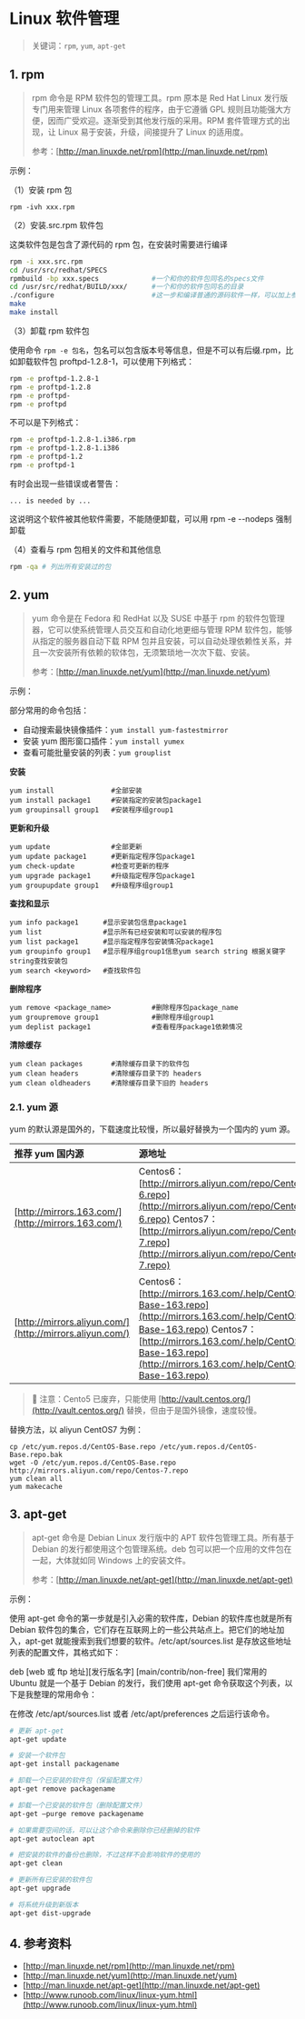 # Linux 软件管理

> 关键词：`rpm`, `yum`, `apt-get`

## 1. rpm

> rpm 命令是 RPM 软件包的管理工具。rpm 原本是 Red Hat Linux 发行版专门用来管理 Linux 各项套件的程序，由于它遵循 GPL 规则且功能强大方便，因而广受欢迎。逐渐受到其他发行版的采用。RPM 套件管理方式的出现，让 Linux 易于安装，升级，间接提升了 Linux 的适用度。
>
> 参考：[http://man.linuxde.net/rpm](http://man.linuxde.net/rpm)

示例：

（1）安装 rpm 包

```text
rpm -ivh xxx.rpm
```

（2）安装.src.rpm 软件包

这类软件包是包含了源代码的 rpm 包，在安装时需要进行编译

```bash
rpm -i xxx.src.rpm
cd /usr/src/redhat/SPECS
rpmbuild -bp xxx.specs             #一个和你的软件包同名的specs文件
cd /usr/src/redhat/BUILD/xxx/      #一个和你的软件包同名的目录
./configure                        #这一步和编译普通的源码软件一样，可以加上参数
make
make install
```

（3）卸载 rpm 软件包

使用命令 `rpm -e 包名`，包名可以包含版本号等信息，但是不可以有后缀.rpm，比如卸载软件包 proftpd-1.2.8-1，可以使用下列格式：

```bash
rpm -e proftpd-1.2.8-1
rpm -e proftpd-1.2.8
rpm -e proftpd-
rpm -e proftpd
```

不可以是下列格式：

```bash
rpm -e proftpd-1.2.8-1.i386.rpm
rpm -e proftpd-1.2.8-1.i386
rpm -e proftpd-1.2
rpm -e proftpd-1
```

有时会出现一些错误或者警告：

```text
... is needed by ...
```

这说明这个软件被其他软件需要，不能随便卸载，可以用 rpm -e --nodeps 强制卸载

（4）查看与 rpm 包相关的文件和其他信息

```bash
rpm -qa # 列出所有安装过的包
```

## 2. yum

> yum 命令是在 Fedora 和 RedHat 以及 SUSE 中基于 rpm 的软件包管理器，它可以使系统管理人员交互和自动化地更细与管理 RPM 软件包，能够从指定的服务器自动下载 RPM 包并且安装，可以自动处理依赖性关系，并且一次安装所有依赖的软体包，无须繁琐地一次次下载、安装。
>
> 参考：[http://man.linuxde.net/yum](http://man.linuxde.net/yum)

示例：

部分常用的命令包括：

* 自动搜索最快镜像插件：`yum install yum-fastestmirror`
* 安装 yum 图形窗口插件：`yum install yumex`
* 查看可能批量安装的列表：`yum grouplist`

**安装**

```text
yum install              #全部安装
yum install package1     #安装指定的安装包package1
yum groupinsall group1   #安装程序组group1
```

**更新和升级**

```text
yum update               #全部更新
yum update package1      #更新指定程序包package1
yum check-update         #检查可更新的程序
yum upgrade package1     #升级指定程序包package1
yum groupupdate group1   #升级程序组group1
```

**查找和显示**

```text
yum info package1      #显示安装包信息package1
yum list               #显示所有已经安装和可以安装的程序包
yum list package1      #显示指定程序包安装情况package1
yum groupinfo group1   #显示程序组group1信息yum search string 根据关键字string查找安装包
yum search <keyword>   #查找软件包
```

**删除程序**

```text
yum remove <package_name>          #删除程序包package_name
yum groupremove group1             #删除程序组group1
yum deplist package1               #查看程序package1依赖情况
```

**清除缓存**

```text
yum clean packages       #清除缓存目录下的软件包
yum clean headers        #清除缓存目录下的 headers
yum clean oldheaders     #清除缓存目录下旧的 headers
```

### 2.1. yum 源

yum 的默认源是国外的，下载速度比较慢，所以最好替换为一个国内的 yum 源。

| 推荐 yum 国内源 | 源地址 |
| :--- | :--- |
| [http://mirrors.163.com/](http://mirrors.163.com/) | Centos6：[http://mirrors.aliyun.com/repo/Centos-6.repo](http://mirrors.aliyun.com/repo/Centos-6.repo) Centos7：[http://mirrors.aliyun.com/repo/Centos-7.repo](http://mirrors.aliyun.com/repo/Centos-7.repo) |
| [http://mirrors.aliyun.com/](http://mirrors.aliyun.com/) | Centos6：[http://mirrors.163.com/.help/CentOS6-Base-163.repo](http://mirrors.163.com/.help/CentOS6-Base-163.repo) Centos7：[http://mirrors.163.com/.help/CentOS7-Base-163.repo](http://mirrors.163.com/.help/CentOS7-Base-163.repo) |

> 🔔 注意：Cento5 已废弃，只能使用 [http://vault.centos.org/](http://vault.centos.org/) 替换，但由于是国外镜像，速度较慢。

替换方法，以 aliyun CentOS7 为例：

```text
cp /etc/yum.repos.d/CentOS-Base.repo /etc/yum.repos.d/CentOS-Base.repo.bak
wget -O /etc/yum.repos.d/CentOS-Base.repo http://mirrors.aliyun.com/repo/Centos-7.repo
yum clean all
yum makecache
```

## 3. apt-get

> apt-get 命令是 Debian Linux 发行版中的 APT 软件包管理工具。所有基于 Debian 的发行都使用这个包管理系统。deb 包可以把一个应用的文件包在一起，大体就如同 Windows 上的安装文件。
>
> 参考：[http://man.linuxde.net/apt-get](http://man.linuxde.net/apt-get)

示例：

使用 apt-get 命令的第一步就是引入必需的软件库，Debian 的软件库也就是所有 Debian 软件包的集合，它们存在互联网上的一些公共站点上。把它们的地址加入，apt-get 就能搜索到我们想要的软件。/etc/apt/sources.list 是存放这些地址列表的配置文件，其格式如下：

deb \[web 或 ftp 地址\]\[发行版名字\] \[main/contrib/non-free\] 我们常用的 Ubuntu 就是一个基于 Debian 的发行，我们使用 apt-get 命令获取这个列表，以下是我整理的常用命令：

在修改 /etc/apt/sources.list 或者 /etc/apt/preferences 之后运行该命令。

```bash
# 更新 apt-get
apt-get update

# 安装一个软件包
apt-get install packagename

# 卸载一个已安装的软件包（保留配置文件）
apt-get remove packagename

# 卸载一个已安装的软件包（删除配置文件）
apt-get –purge remove packagename

# 如果需要空间的话，可以让这个命令来删除你已经删掉的软件
apt-get autoclean apt

# 把安装的软件的备份也删除，不过这样不会影响软件的使用的
apt-get clean

# 更新所有已安装的软件包
apt-get upgrade

# 将系统升级到新版本
apt-get dist-upgrade
```

## 4. 参考资料

* [http://man.linuxde.net/rpm](http://man.linuxde.net/rpm)
* [http://man.linuxde.net/yum](http://man.linuxde.net/yum)
* [http://man.linuxde.net/apt-get](http://man.linuxde.net/apt-get)
* [http://www.runoob.com/linux/linux-yum.html](http://www.runoob.com/linux/linux-yum.html)

